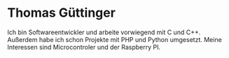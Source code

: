 # Thomas Güttinger

Ich bin Softwareentwickler und arbeite vorwiegend mit C und C++. Außerdem habe ich schon Projekte mit PHP und Python umgesetzt. Meine Interessen sind Microcontroler und der Raspberry PI.

